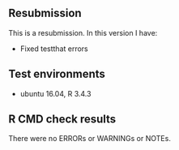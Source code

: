 ## Resubmission
This is a resubmission. In this version I have:

* Fixed testthat errors

## Test environments
* ubuntu 16.04, R 3.4.3

## R CMD check results
There were no ERRORs or WARNINGs or NOTEs.
